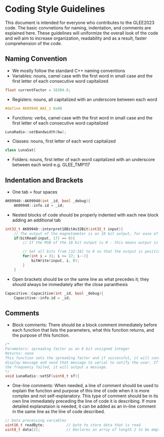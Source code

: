 # Coding Style Guidelines 
This document is intended for everyone who contributes to the GLEE2023 code. The basic convnetions for naming, indentation, and comments are explained here. These guidelines will uniformize the overall look of the code and will aim to increase organization, readability and as a result, faster comprehension of the code. 

## Naming Convention
* We mostly follow the standard C++ naming conventions
* Variables: nouns, camel case with the first word in small case and the first letter of each consecutive word capitalized
```cpp
float currentFactor = 16384.0;
```
* Registers: nouns, all capitalized with an underscore between each word
```cpp
#define AK09940_WAI_1 0x00
```
* Functions: verbs, camel case with the first word in small case and the first letter of each consecutive word capitalized
```cpp
LunaRadio::setBandwidth(bw);
```
* Classes: nouns, first letter of each word capitalized
```cpp
class LunaSat{
```
* Folders: nouns, first letter of each word capitalized with an underscore between each word e.g. GLEE_TMP117

## Indentation and Brackets
* One tab = four spaces
```cpp
AK09940::AK09940(int _id, bool _debug){
    AK09940::info.id = _id;
```
* Nested blocks of code should be properly indented with each new block adding an additional tab
```cpp
int32_t AK09940::interpret18BitAs32Bit(int32_t input){
    // The output of the magnetometer is an 18 bit output, for ease of use it is converted to a 32bit output)
    if(bitRead(input, 17) == 0){
	    // If the MSB of the 18 bit output is 0 - this means output is positive

	    // Set all bits from [32:18] to 0 so that the output is positive and unchanged by the extra leading bits
		for(int i = 31; i >= 17; i--){								
		    bitWrite(input, i, 0);
	    }
    }
```
* Open brackets should be on the same line as what precedes it; they should always be immediately after the close paranthesis
```cpp
Capacitive::Capacitive(int _id, bool _debug){
    Capacitive::info.id = _id;
```

## Comments
* Block comments: There should be a block comment immediately before each function that lists the parameters, what this function returns, and the purpose of this function.
```cpp
/*
Parameters: spreading factor as an 8 bit unsigned integer
Returns: none
This function sets the spreading factor and if successful, it will construct a
display message and send that message to serial to notify the user. If
the frequency failed, it will output a message.
*/
void LunaRadio::setSF(uint8_t sf){
```
* One-line comments: When needed, a line of comment should be used to explain the function and purpose of this line of code when it is more complex and not self-explanatory. This type of comment should be in its own line immediately preceding the line of code it is describing. If more detailed explanataion is needed, it can be added as an in-line comment in the same line as the line of code described.
```cpp
// Data processing variables
uint16_t readByte;			// byte to store data that is read
uint8_t data[2];			// Declares an array of length 2 to be empty
```